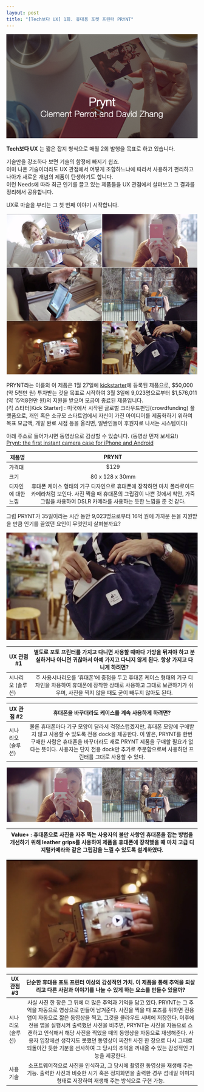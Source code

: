 ```yaml
---
layout: post
title: "[Tech보다 UX] 1회. 휴대용 포켓 프린터 PRYNT"
---
```


![PRYNT](/images/blog/techux_01_0.png)

**Tech보다 UX** 는 짧은 잡지 형식으로 매월 2회 발행을 목표로 하고 있습니다.

기술만을 강조하다 보면 기술의 함정에 빠지기 쉽죠.  
이미 나온 기술이더라도 UX 관점에서 어떻게 조합하느냐에 따라서 사용하기 편리하고 나아가 새로운 개념의 제품이 탄생하기도 합니다.  
이런 Needs에 따라 최근 인기를 끌고 있는 제품들을 UX 관점에서 살펴보고 그 결과를 정리해서 공유합니다.  

UX로 마술을 부리는 그 첫 번째 이야기 시작합니다.  

![PRYNT 1](/images/blog/techux_01_1.png)


PRYNT라는 이름의 이 제품은 1월 27일에 [kickstarter](kickstarter.com)에 등록된 제품으로, $50,000 (약 5천만 원) 투자받는 것을 목표로 시작하여 3월 3일에 9,023명으로부터 $1,576,011 (약 15억8천만 원)의 지원을 받으며 모금이 종료된 제품입니다.  
(킥 스타터[Kick Starter] : 미국에서 시작된 글로벌 크라우드펀딩(crowdfunding) 플랫폼으로, 개인 혹은 소규모 스타트업에서 자신이 가진 아이디어를 제품화하기 위하여 목표 모금액, 개발 완료 시점 등을 올리면, 일반인들이 후원자로 나서는 시스템이다)

아래 주소로 들어가시면 동영상으로 감상할 수 있습니다. (동영상 먼저 보세요!)  
[Prynt: the first instant camera case for iPhone and Android](https://www.kickstarter.com/projects/prynt/prynt-the-first-instant-camera-case-for-iphone-and?ref=nav_search)  

| 제품명				| PRYNT           |
| ----------------- |:---------------:| 
| 가격대				| $129			  | 
| 크기				| 80 x 128 x 30mm | 
| 디자인에 대한 느낌 	| 휴대폰 케이스 형태의 기구 디자인으로 휴대폰에 장착하면 마치 폴라로이드 카메라처럼 보인다. 사진 찍을 때 휴대폰의 그립감이 나쁜 것에서 착안, 가죽 그립을 차용하여 DSLR 카메라를 사용하는 듯한 느낌을 준 것 같다.     | 


그럼 PRYNT가 35일이라는 시간 동안 9,023명으로부터 16억 원에 가까운 돈을 지원받을 만큼 인기를 끌었던 요인이 무엇인지 살펴볼까요?

![PRYNT 2](/images/blog/techux_01_2.png)


| UX 관점 #1 		| 별도로 포토 프린터를 가지고 다니면 사용할 때마다 가방을 뒤져야 하고 분실하거나 아니면 귀찮아서 아예 가지고 다니지 않게 된다. 항상 가지고 다니게 하려면? |
| ----------------- |:---------------:| 
| 시나리오 (솔루션) | 주 사용시나리오를 ‘휴대폰’에 중점을 두고 휴대폰 케이스 형태의 기구 디자인을 차용하여 휴대폰에 장착한 상태로 사용하고 그대로 보관하기가 쉬우며, 사진을 찍지 않을 때도 굳이 빼두지 않아도 된다. |


| UX 관점 #2 		| 휴대폰을 바꾸더라도 케이스를 계속 사용하게 하려면? |
| ----------------- |:---------------:| 
| 시나리오 (솔루션)	| 물론 휴대폰마다 기구 모양이 달라서 걱정스럽겠지만, 휴대폰 모양에 구애받지 않고 사용할 수 있도록 전용 dock을 제공한다. 이 말은, PRYNT를 한번 구매한 사람은 휴대폰을 바꾸더라도 새로 PRYNT 제품을 구매할 필요가 없다는 뜻이다. 사용자는 단지 전용 dock만 추가로 주문함으로써 사용하던 프린터를 그대로 사용할 수 있다. |

![PRYNT 3](/images/blog/techux_01_3.png)

| Value+ : 휴대폰으로 사진을 자주 찍는 사용자의 불만 사항인 휴대폰을 잡는 방법을 개선하기 위해 leather grips를 사용하여 제품을 휴대폰에 장착했을 때 마치 고급 디지털카메라와 같은 그립감을 느낄 수 있도록 설계하였다. |
| ----------------- | 


![PRYNT 4](/images/blog/techux_01_4.png)

| UX 관점 #3 		| 단순한 휴대용 포토 프린터 이상의 감성적인 가치. 이 제품을 통해 추억을 되살리고 다른 사람과 이야기를 나눌 수 있게 하는 요소를 만들수 있을까? |
| ----------------- |:---------------:| 
| 시나리오 (솔루션)	| 사실 사진 한 장은 그 뒤에 더 많은 추억과 기억을 담고 있다. PRYNT는 그 추억을 자동으로 영상으로 만들어 남겨준다. 사진을 찍을 때 포즈를 위하면 전용 앱이 자동으로 짧은 동영상을 찍고, 그것을 클라우드 서버에 저장한다. 이후에 전용 앱을 실행시켜 출력했던 사진을 비추면, PRYNT는 사진을 자동으로 스캔하고 인식해서 해당 사진을 찍었을 때의 동영상을 자동으로 재생해준다. 사용자 입장에선 생각지도 못했던 동영상이 짜잔!! 사진 한 장으로 다시 그때로 되돌아간 듯한 기분을 선사하여 그 당시의 추억을 꺼내올 수 있는 감성적인 기능을 제공한다. |
| 사용 기술 		|소프트웨어적으로 사진을 인식하고, 그 당시에 촬영한 동영상을 재생해 주는 기능. 출력한 사진과 비슷한 시기 혹은 정지화면을 출력한 경우 섬네일 이미지 형태로 저장하여 재생해 주는 방식으로 구현 가능. |



